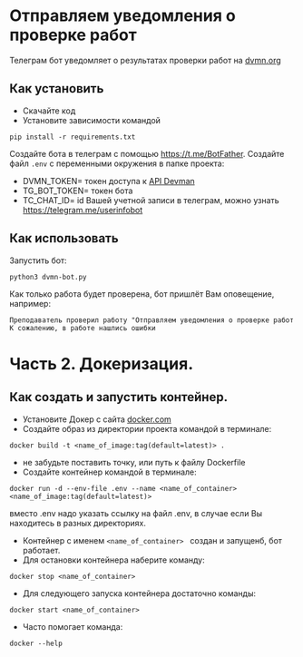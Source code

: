 # Отправляем уведомления о проверке работ
Телеграм бот уведомляет о результатах проверки работ на [dvmn.org](https://dvmn.org/)


## Как установить

- Скачайте код
- Установите зависимости командой
```commandline
pip install -r requirements.txt
```

Создайте бота в телеграм с помощью https://t.me/BotFather.
Создайте файл `.env` с переменными окружения в папке проекта:
- DVMN_TOKEN= токен доступа к [API Devman](https://dvmn.org/api/docs/)  
- TG_BOT_TOKEN= токен бота
- TC_CHAT_ID=  id Вашей учетной записи в телеграм, можно узнать https://telegram.me/userinfobot

## Как использовать
Запустить бот:
```commandline
python3 dvmn-bot.py 
```

Как только работа будет проверена, бот пришлёт Вам оповещение, например:

`Преподаватель проверил работу "Отправляем уведомления о проверке работ
К сожалению, в работе нашлись ошибки`

# Часть 2. Докеризация.

## Как создать и запустить контейнер.
- Установите Докер с сайта [docker.com](https://www.docker.com/)
- Создайте образ из директории проекта командой в терминале:
```commandline
docker build -t <name_of_image:tag(default=latest)> .
```
- не забудьте поставить точку, или путь к файлу Dockerfile
- Создайте контейнер командой в терминале:
```commandline
docker run -d --env-file .env --name <name_of_container> <name_of_image:tag(default=latest)>
```
вместо .env надо указать ссылку на файл .env, в случае если Вы находитесь в разных директориях. 
- Контейнер с именем `<name_of_container> ` создан и запущенб, бот работает.
- Для остановки контейнера наберите команду:
```commandline
docker stop <name_of_container>
```
- Для следующего запуска контейнера достаточно команды:
```commandline
docker start <name_of_container>
```
- Часто помогает команда:
```commandline
docker --help
```
